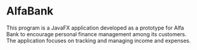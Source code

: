 # AlfaBank
This program is a JavaFX application developed as a prototype for Alfa Bank to encourage personal finance management among its customers. The application focuses on tracking and managing income and expenses.
